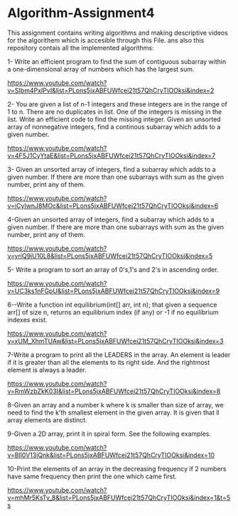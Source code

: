 # Algorithm-Assignment4

This assignment contains writing algorithms and making descriptive videos for the algorithem which is accesible through this File.
ans also this repository contais all the implemented algorithms:


1- Write an efficient program to find the sum of contiguous subarray within a one-dimensional array of numbers which has the largest sum.

https://www.youtube.com/watch?v=SIbm4PxIPvI&list=PLons5jxABFUWfcei21t57QhCryTIOOksi&index=2
 

2- You are given a list of n-1 integers and these integers are in the range of 1 to n. There are no duplicates in list. One of the integers is missing in the list. Write an efficient code to find the missing integer.
Given an unsorted array of nonnegative integers, find a continous subarray which adds to a given number.
 
https://www.youtube.com/watch?v=4F5J1CyYtaE&list=PLons5jxABFUWfcei21t57QhCryTIOOksi&index=7
 

3- Given an unsorted array of integers, find a subarray which adds to a given number. If there are more than one subarrays with sum as the given number, print any of them.

https://www.youtube.com/watch?v=iCyIwnJ8MOc&list=PLons5jxABFUWfcei21t57QhCryTIOOksi&index=6

4-Given an unsorted array of integers, find a subarray which adds to a given number. If there are more than one subarrays with sum as the given number, print any of them.

https://www.youtube.com/watch?v=yriQ9iU10L8&list=PLons5jxABFUWfcei21t57QhCryTIOOksi&index=5

5- Write a program to sort an array of 0's,1's and 2's in ascending order.

https://www.youtube.com/watch?v=UC3ks1nFGpU&list=PLons5jxABFUWfcei21t57QhCryTIOOksi&index=9

6--Write a function int equilibrium(int[] arr, int n); that given a sequence arr[] of size n, returns an equilibrium index (if any) or -1 if no equilibrium indexes exist.

https://www.youtube.com/watch?v=xUM_XhmTUAw&list=PLons5jxABFUWfcei21t57QhCryTIOOksi&index=3
 

7-Write a program to print all the LEADERS in the array. An element is leader if it is greater than all the elements to its right side. And the rightmost element is always a leader. 

https://www.youtube.com/watch?v=RmWzbZkK03I&list=PLons5jxABFUWfcei21t57QhCryTIOOksi&index=8


8-Given an array and a number k where k is smaller than size of array, we need to find the k’th smallest element in the given array. It is given that ll array elements are distinct.
 


9-Given a 2D array, print it in spiral form. See the following examples.

https://www.youtube.com/watch?v=Bll0V13iQnk&list=PLons5jxABFUWfcei21t57QhCryTIOOksi&index=10

10-Print the elements of an array in the decreasing frequency if 2 numbers have same frequency then print the one which came first.
 
https://www.youtube.com/watch?v=mhMr5KsTv_8&list=PLons5jxABFUWfcei21t57QhCryTIOOksi&index=1&t=5s
